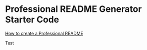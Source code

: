 # Professional README Generator Starter Code

[How to create a Professional README](https://coding-boot-camp.github.io/full-stack/github/professional-readme-guide)

Test
